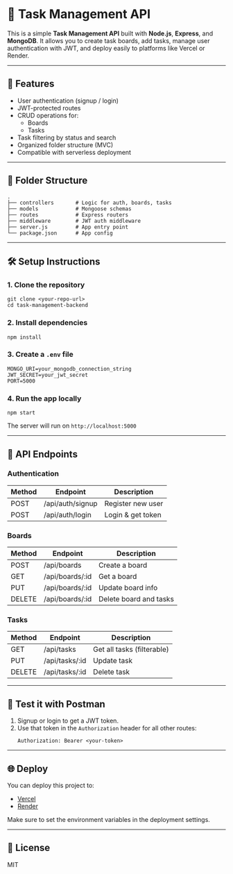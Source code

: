 # 📝 Task Management API

This is a simple **Task Management API** built with **Node.js**, **Express**, and **MongoDB**. It allows you to create task boards, add tasks, manage user authentication with JWT, and deploy easily to platforms like Vercel or Render.

---

## 🚀 Features

- User authentication (signup / login)
- JWT-protected routes
- CRUD operations for:
  - Boards
  - Tasks
- Task filtering by status and search
- Organized folder structure (MVC)
- Compatible with serverless deployment

---

## 📁 Folder Structure

```
.
├── controllers       # Logic for auth, boards, tasks
├── models            # Mongoose schemas
├── routes            # Express routers
├── middleware        # JWT auth middleware
├── server.js         # App entry point
└── package.json      # App config
```

---

## 🛠️ Setup Instructions

### 1. Clone the repository

```
git clone <your-repo-url>
cd task-management-backend
```

### 2. Install dependencies

```
npm install
```

### 3. Create a `.env` file

```
MONGO_URI=your_mongodb_connection_string
JWT_SECRET=your_jwt_secret
PORT=5000
```

### 4. Run the app locally

```
npm start
```

The server will run on `http://localhost:5000`

---

## 📡 API Endpoints

### Authentication
| Method | Endpoint       | Description       |
|--------|----------------|-------------------|
| POST   | /api/auth/signup | Register new user |
| POST   | /api/auth/login  | Login & get token |

### Boards
| Method | Endpoint            | Description              |
|--------|---------------------|--------------------------|
| POST   | /api/boards         | Create a board           |
| GET    | /api/boards/:id     | Get a board              |
| PUT    | /api/boards/:id     | Update board info        |
| DELETE | /api/boards/:id     | Delete board and tasks   |

### Tasks
| Method | Endpoint        | Description              |
|--------|-----------------|--------------------------|
| GET    | /api/tasks      | Get all tasks (filterable) |
| PUT    | /api/tasks/:id  | Update task              |
| DELETE | /api/tasks/:id  | Delete task              |

---

## 🧪 Test it with Postman

1. Signup or login to get a JWT token.
2. Use that token in the `Authorization` header for all other routes:
   ```
   Authorization: Bearer <your-token>
   ```

---

## 🌐 Deploy

You can deploy this project to:

- [Vercel](https://vercel.com)
- [Render](https://render.com)

Make sure to set the environment variables in the deployment settings.

---

## 📄 License

MIT